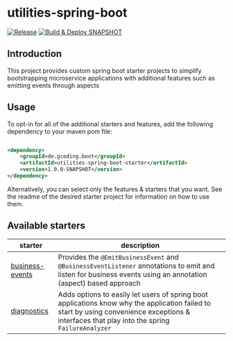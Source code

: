 # utilities-spring-boot

[![Release](https://github.com/gregor-rieble/utilities-spring-boot/actions/workflows/release.yml/badge.svg)](https://github.com/gregor-rieble/utilities-spring-boot/actions/workflows/release.yml)
[![Build & Deploy SNAPSHOT](https://github.com/gregor-rieble/utilities-spring-boot/actions/workflows/deploy-snapshot.yml/badge.svg)](https://github.com/gregor-rieble/utilities-spring-boot/actions/workflows/deploy-snapshot.yml)

## Introduction

This project provides custom spring boot starter projects to simplify bootstrapping microservice applications with
additional features such as emitting events through aspects

## Usage

To opt-in for all of the additional starters and features, add the following dependency to your maven pom file:

```xml

<dependency>
    <groupId>de.gcoding.boot</groupId>
    <artifactId>utilities-spring-boot-starter</artifactId>
    <version>1.0.0-SNAPSHOT</version>
</dependency>
```

Alternatively, you can select only the features & starters that you want. See the readme of the desired
starter project for information on how to use them.

## Available starters

| starter                                        | description                                                                                                                                                                                    |
|------------------------------------------------|------------------------------------------------------------------------------------------------------------------------------------------------------------------------------------------------|
| [business-events](./business-events/README.md) | Provides the `@EmitBusinessEvent` and `@BusinessEventListener` annotations to emit and listen for business events using an annotation (aspect) based approach                                  |
| [diagnostics](./diagnostics/README.md)         | Adds options to easily let users of spring boot applications know why the application failed to start by using convenience exceptions & interfaces that play into the spring `FailureAnalyzer` |
